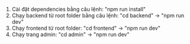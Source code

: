 1. Cài đặt dependencies bằng câu lệnh: "npm run install"
2. Chạy backend từ root folder bằng câu lệnh: "cd backend" -> "npm run dev"
3. Chạy frontend từ root folder: "cd frontend" -> "npm run dev"
4. Chạy trang admin: "cd admin" -> "npm run dev"